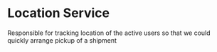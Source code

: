 # Location Service

Responsible for tracking location of the active users so that we could quickly arrange pickup of a shipment